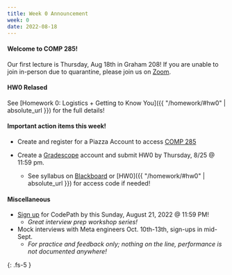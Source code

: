 ```yaml
---
title: Week 0 Announcement
week: 0
date: 2022-08-18
---
```


#### Welcome to COMP 285! 

Our first lecture is Thursday, Aug 18th in Graham 208! If you are unable to join in-person due to quarantine, please join us on [Zoom](https://ncat.zoom.us/j/9728635650).

#### HW0 Relased

See [Homework 0: Logistics + Getting to Know You]({{ "/homework/#hw0" | absolute_url }}) for the full details!


#### Important action items this week!

- Create and register for a Piazza Account to access [COMP 285](https://piazza.com/ncat/fall2022/comp285/home)

- Create a [Gradescope](https://www.gradescope.com/courses/413684) account and submit HW0 by Thursday, 8/25 @ 11:59 pm. 
  - See syllabus on [Blackboard](https://blackboard.ncat.edu/webapps/blackboard/execute/modulepage/view?course_id=_3571354_1) or [HW0]({{ "/homework/#hw0" | absolute_url }}) for access code if needed!

#### Miscellaneous

- [Sign up](https://www.go.codepath.org/meta-NCAT) for CodePath by this Sunday, August 21, 2022 @ 11:59 PM! 
  - _Great interview prep workshop series!_
- Mock interviews with Meta engineers Oct. 10th-13th, sign-ups in mid-Sept.
  - _For practice and feedback only; nothing on the line, performance is not documented anywhere!_


{: .fs-5 }
